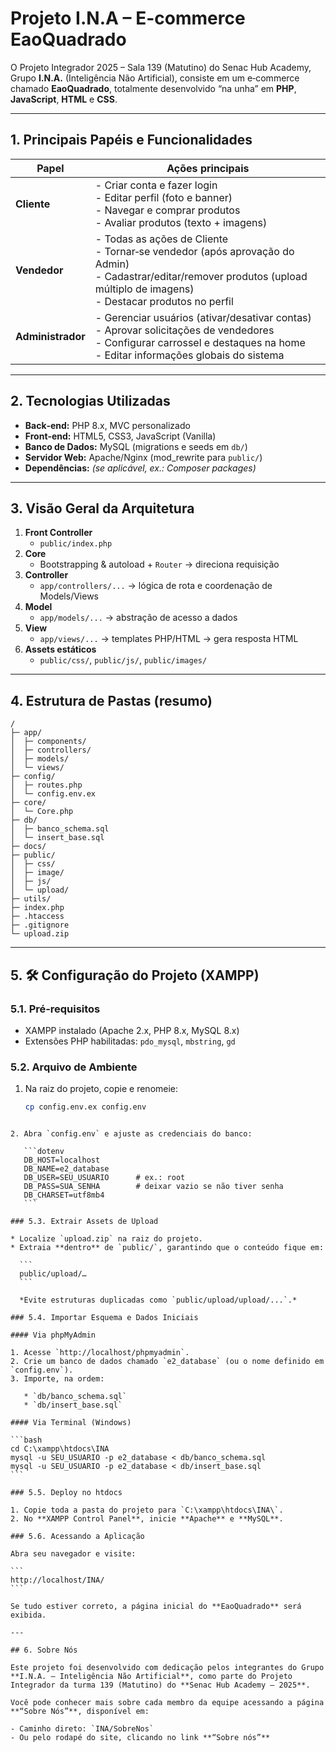 # Projeto I.N.A – E-commerce EaoQuadrado


O Projeto Integrador 2025 – Sala 139 (Matutino) do Senac Hub Academy, Grupo **I.N.A.** (Inteligência Não Artificial), consiste em um e‑commerce chamado **EaoQuadrado**, totalmente desenvolvido “na unha” em **PHP**, **JavaScript**, **HTML** e **CSS**.

---

## 1. Principais Papéis e Funcionalidades

| Papel            | Ações principais                                                                                           |
| ---------------- | ---------------------------------------------------------------------------------------------------------- |
| **Cliente**      | - Criar conta e fazer login<br>- Editar perfil (foto e banner)<br>- Navegar e comprar produtos<br>- Avaliar produtos (texto + imagens) |
| **Vendedor**     | - Todas as ações de Cliente<br>- Tornar‑se vendedor (após aprovação do Admin)<br>- Cadastrar/editar/remover produtos (upload múltiplo de imagens)<br>- Destacar produtos no perfil |
| **Administrador**| - Gerenciar usuários (ativar/desativar contas)<br>- Aprovar solicitações de vendedores<br>- Configurar carrossel e destaques na home<br>- Editar informações globais do sistema |

---

## 2. Tecnologias Utilizadas

- **Back‑end:** PHP 8.x, MVC personalizado  
- **Front‑end:** HTML5, CSS3, JavaScript (Vanilla)  
- **Banco de Dados:** MySQL (migrations e seeds em `db/`)  
- **Servidor Web:** Apache/Nginx (mod_rewrite para `public/`)  
- **Dependências:** *(se aplicável, ex.: Composer packages)*  

---

## 3. Visão Geral da Arquitetura

1. **Front Controller**  
   - `public/index.php`  
2. **Core**  
   - Bootstrapping & autoload + `Router` → direciona requisição  
3. **Controller**  
   - `app/controllers/...` → lógica de rota e coordenação de Models/Views  
4. **Model**  
   - `app/models/...` → abstração de acesso a dados  
5. **View**  
   - `app/views/...` → templates PHP/HTML → gera resposta HTML  
6. **Assets estáticos**  
   - `public/css/`, `public/js/`, `public/images/`  

---

## 4. Estrutura de Pastas (resumo)

```text
/  
├─ app/  
│  ├─ components/  
│  ├─ controllers/  
│  ├─ models/  
│  └─ views/  
├─ config/  
│  ├─ routes.php  
│  └─ config.env.ex  
├─ core/  
│  └─ Core.php  
├─ db/  
│  ├─ banco_schema.sql  
│  └─ insert_base.sql  
├─ docs/  
├─ public/  
│  ├─ css/  
│  ├─ image/  
│  ├─ js/  
│  └─ upload/  
├─ utils/  
├─ index.php  
├─ .htaccess  
├─ .gitignore  
└─ upload.zip

```

---

## 5. 🛠️ Configuração do Projeto (XAMPP)

### 5.1. Pré‑requisitos

- XAMPP instalado (Apache 2.x, PHP 8.x, MySQL 8.x)  
- Extensões PHP habilitadas: `pdo_mysql`, `mbstring`, `gd`  

### 5.2. Arquivo de Ambiente

1. Na raiz do projeto, copie e renomeie:  
   ```bash
   cp config.env.ex config.env
````

2. Abra `config.env` e ajuste as credenciais do banco:

   ```dotenv
   DB_HOST=localhost
   DB_NAME=e2_database
   DB_USER=SEU_USUARIO      # ex.: root
   DB_PASS=SUA_SENHA        # deixar vazio se não tiver senha
   DB_CHARSET=utf8mb4
   ```

### 5.3. Extrair Assets de Upload

* Localize `upload.zip` na raiz do projeto.
* Extraia **dentro** de `public/`, garantindo que o conteúdo fique em:

  ```
  public/upload/…
  ```

  *Evite estruturas duplicadas como `public/upload/upload/...`.*

### 5.4. Importar Esquema e Dados Iniciais

#### Via phpMyAdmin

1. Acesse `http://localhost/phpmyadmin`.
2. Crie um banco de dados chamado `e2_database` (ou o nome definido em `config.env`).
3. Importe, na ordem:

   * `db/banco_schema.sql`
   * `db/insert_base.sql`

#### Via Terminal (Windows)

```bash
cd C:\xampp\htdocs\INA
mysql -u SEU_USUARIO -p e2_database < db/banco_schema.sql
mysql -u SEU_USUARIO -p e2_database < db/insert_base.sql
```

### 5.5. Deploy no htdocs

1. Copie toda a pasta do projeto para `C:\xampp\htdocs\INA\`.
2. No **XAMPP Control Panel**, inicie **Apache** e **MySQL**.

### 5.6. Acessando a Aplicação

Abra seu navegador e visite:

```
http://localhost/INA/
```

Se tudo estiver correto, a página inicial do **EaoQuadrado** será exibida.

---

## 6. Sobre Nós

Este projeto foi desenvolvido com dedicação pelos integrantes do Grupo **I.N.A. – Inteligência Não Artificial**, como parte do Projeto Integrador da turma 139 (Matutino) do **Senac Hub Academy – 2025**.

Você pode conhecer mais sobre cada membro da equipe acessando a página **“Sobre Nós”**, disponível em:

- Caminho direto: `INA/SobreNos`
- Ou pelo rodapé do site, clicando no link **“Sobre nós”**
